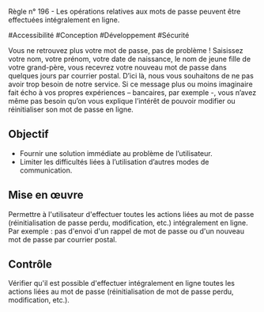 
Règle n° 196  - Les opérations relatives aux mots de passe peuvent être effectuées intégralement en ligne.

#Accessibilité #Conception #Développement #Sécurité

Vous ne retrouvez plus votre mot de passe, pas de problème ! Saisissez votre nom, votre prénom, votre date de naissance, le nom de jeune fille de votre grand-père, vous recevrez votre nouveau mot de passe dans quelques jours par courrier postal. D’ici là, nous vous souhaitons de ne pas avoir trop besoin de notre service. Si ce message plus ou moins imaginaire fait écho à vos propres expériences – bancaires, par exemple -, vous n’avez même pas besoin qu’on vous explique l’intérêt de pouvoir modifier ou réinitialiser son mot de passe en ligne.

Objectif
--------

*   Fournir une solution immédiate au problème de l’utilisateur.
*   Limiter les difficultés liées à l’utilisation d’autres modes de communication.

Mise en œuvre
-------------

Permettre à l'utilisateur d'effectuer toutes les actions liées au mot de passe (réinitialisation de passe perdu, modification, etc.) intégralement en ligne. Par exemple : pas d'envoi d'un rappel de mot de passe ou d'un nouveau mot de passe par courrier postal.

Contrôle
--------

Vérifier qu'il est possible d'effectuer intégralement en ligne toutes les actions liées au mot de passe (réinitialisation de mot de passe perdu, modification, etc.).
